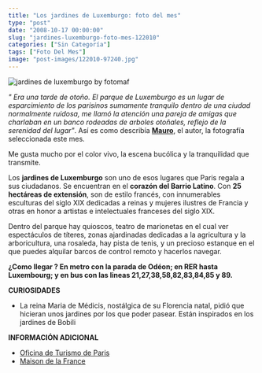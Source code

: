 ```yaml
---
title: "Los jardines de Luxemburgo: foto del mes"
type: "post"
date: "2008-10-17 00:00:00"
slug: "jardines-luxemburgo-foto-mes-122010"
categories: ["Sin Categoría"]
tags: ["Foto Del Mes"]
image: "post-images/122010-97240.jpg"
---
```


![jardines de luxemburgo by fotomaf](post-images/122010-97240.jpg "jardines de luxemburgo by fotomaf")

*" Era una tarde de otoño. El parque de Luxemburgo es un lugar de esparcimiento de los parisinos sumamente tranquilo dentro de una ciudad normalmente ruidosa, me llamó la atención una pareja de amigas que charlaban en un banco rodeadas de arboles otoñales, reflejo de la serenidad del lugar"*. Así es como describía [**Mauro**](http://www.fotomaf.com/blog/16/12/2006/parque-de-luxemburgo-paris/), el autor, la fotografía seleccionada este mes.

Me gusta mucho por el color vivo, la escena bucólica y la tranquilidad que transmite.

Los **jardines de Luxemburgo** son uno de esos lugares que Paris regala a sus ciudadanos. Se encuentran en el **corazón del Barrio Latino**. Con **25 hectáreas de extensión**, son de estilo francés, con innumerables esculturas del siglo XIX dedicadas a reinas y mujeres ilustres de Francia y otras en honor a artistas e intelectuales franceses del siglo XIX.

Dentro del parque hay quioscos, teatro de marionetas en el cual ver espectáculos de títeres, zonas ajardinadas dedicadas a la agricultura y la arboricultura, una rosaleda, hay pista de tenis, y un precioso estanque en el que puedes alquilar barcos de control remoto y hacerlos navegar.

**¿Como llegar ? En metro con la parada de Odéon; en RER hasta Luxembourg; y en bus con las lineas 21,27,38,58,82,83,84,85 y 89.**

**CURIOSIDADES**

- La reina Maria de Médicis, nostálgica de su Florencia natal, pidió que hicieran unos jardines por los que poder pasear. Están inspirados en los jardines de Bobili

**INFORMACIÓN ADICIONAL**

- [Oficina de Turismo de Paris](http://es.parisinfo.com/)
- [Maison de la France](http://es.franceguide.com/informacion-practica/edito.html?nodeID=125&EditoID=68925)